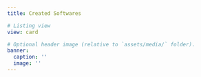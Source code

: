 ```yaml
---
title: Created Softwares

# Listing view
view: card

# Optional header image (relative to `assets/media/` folder).
banner:
  caption: ''
  image: ''
---
```


